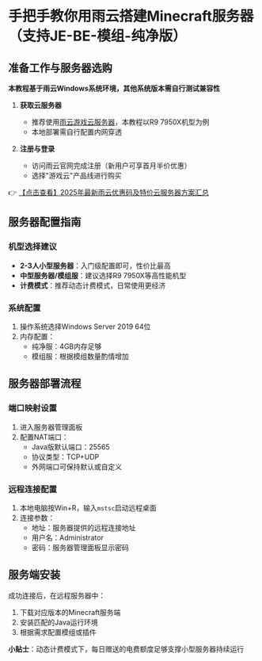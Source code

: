 # 手把手教你用雨云搭建Minecraft服务器（支持JE-BE-模组-纯净版）

## 准备工作与服务器选购

**本教程基于雨云Windows系统环境，其他系统版本需自行测试兼容性**

1. **获取云服务器**  
   - 推荐使用[雨云游戏云服务器](https://bit.ly/RainYun)，本教程以R9 7950X机型为例
   - 本地部署需自行配置内网穿透

2. **注册与登录**  
   - 访问雨云官网完成注册（新用户可享首月半价优惠）
   - 选择"游戏云"产品线进行购买

👉 [【点击查看】2025年最新雨云优惠码及特价云服务器方案汇总](https://bit.ly/RainYun)

## 服务器配置指南

### 机型选择建议
- **2-3人小型服务器**：入门级配置即可，性价比最高
- **中型服务器/模组服**：建议选择R9 7950X等高性能机型
- **计费模式**：推荐动态计费模式，日常使用更经济

### 系统配置
1. 操作系统选择Windows Server 2019 64位
2. 内存配置：
   - 纯净服：4GB内存足够
   - 模组服：根据模组数量酌情增加

## 服务器部署流程

### 端口映射设置
1. 进入服务器管理面板
2. 配置NAT端口：
   - Java版默认端口：25565
   - 协议类型：TCP+UDP
   - 外网端口可保持默认或自定义

### 远程连接配置
1. 本地电脑按Win+R，输入`mstsc`启动远程桌面
2. 连接参数：
   - 地址：服务器提供的远程连接地址
   - 用户名：Administrator
   - 密码：服务器管理面板显示密码

## 服务端安装
成功连接后，在远程服务器中：
1. 下载对应版本的Minecraft服务端
2. 安装匹配的Java运行环境
3. 根据需求配置模组或插件

**小贴士**：动态计费模式下，每日赠送的电费额度足够支撑小型服务器持续运行